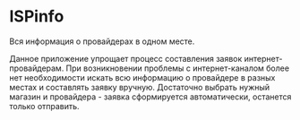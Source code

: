# ISPinfo

Вся информация о провайдерах в одном месте.

Данное приложение упрощает процесс составления заявок интернет-провайдерам.
При возникновении проблемы с интернет-каналом более нет необходимости искать всю информацию о провайдере в разных местах и составлять заявку вручную.
Достаточно выбрать нужный магазин и провайдера - заявка сформируется автоматически, останется только отправить.
